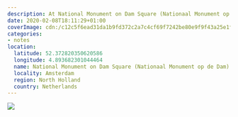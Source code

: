 ```yaml
---
description: At National Monument on Dam Square (Nationaal Monument op de Dam)
date: 2020-02-08T18:11:29+01:00
coverImage: cdn:/c12c5f6ead31da1b9fd372c2a7c4cf69f7242be80e9f9f43a25e1f1f861d0501
categories:
- notes
location:
  latitude: 52.372820350620586
  longitude: 4.893682301044464
  name: National Monument on Dam Square (Nationaal Monument op de Dam)
  locality: Amsterdam
  region: North Holland
  country: Netherlands
---
```


![](cdn:/c12c5f6ead31da1b9fd372c2a7c4cf69f7242be80e9f9f43a25e1f1f861d0501?class=fw)
